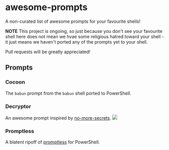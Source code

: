 # awesome-prompts
A non-curated list of awesome prompts for your favourite shells!

**NOTE** This project is ongoing, so just because you don't see your favourite shell here does not mean we hvae some religious hatred toward your shell - it just means we haven't ported any of the prompts yet to your shell.

Pull requests will be greatly appreciated!

## Prompts
### Cocoon
The `babun` prompt from the `babun` shell ported to PowerShell.

### Decryptor
An awesome prompt inspired by [no-more-secrets](https://github.com/bartobri/no-more-secrets).
![](https://user-images.githubusercontent.com/32681240/54652367-09fe0f80-4a8d-11e9-8d1a-1f1d05a015f9.gif)

### Promptless
A blatent ripoff of [promptless](https://github.com/dylanaraps/promptless) for PowerShell.
